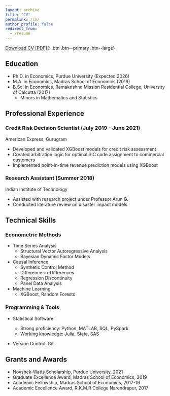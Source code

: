 ```yaml
---
layout: archive
title: "CV"
permalink: /cv/
author_profile: false
redirect_from:
  - /resume
---
```


[Download CV [PDF]](https://github.com/SayantanHRoy/CV/blob/main/CV_updated_SayantanRoy.pdf){: .btn .btn--primary .btn--large}

## Education

* Ph.D. in Economics, Purdue University (Expected 2026)
* M.A. in Economics, Madras School of Economics (2019)
* B.Sc. in Economics, Ramakrishna Mission Residential College, University of Calcutta (2017)
  * Minors in Mathematics and Statistics

## Professional Experience

### Credit Risk Decision Scientist (July 2019 - June 2021)
American Express, Gurugram
* Developed and validated XGBoost models for credit risk assessment
* Created arbitration logic for optimal SIC code assignment to commercial customers
* Implemented point-in-time revenue prediction models using XGBoost

### Research Assistant (Summer 2018)
Indian Institute of Technology
* Assisted with research project under Professor Arun G.
* Conducted literature review on disaster impact models

## Technical Skills

### Econometric Methods
* Time Series Analysis
  * Structural Vector Autoregressive Analysis
  * Bayesian Dynamic Factor Models
* Causal Inference
  * Synthetic Control Method
  * Difference-in-Differences
  * Regression Discontinuity
  * Panel Data Analysis
* Machine Learning
  * XGBoost, Random Forests

### Programming & Tools
* Statistical Software
  * Strong proficiency: Python, MATLAB, SQL, PySpark
  * Working knowledge: Julia, Stata, SAS

* Version Control: Git

## Grants and Awards
* Novshek-Watts Scholarship, Purdue University, 2021
* Graduate Excellence Award, Madras School of Economics, 2019
* Academic Fellowship, Madras School of Economics, 2017-19
* Academic Excellence Award, R.K.M.R College Narendrapur, 2017